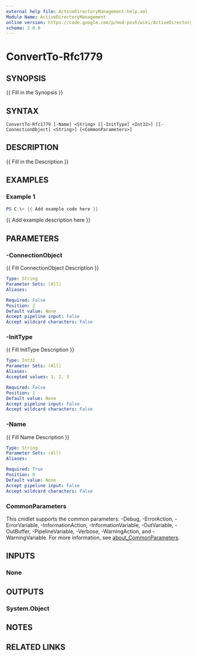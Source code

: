 ```yaml
---
external help file: ActiveDirectoryManagement-help.xml
Module Name: ActiveDirectoryManagement
online version: https://code.google.com/p/mod-posh/wiki/ActiveDirectoryManagement#ConvertTo-Accountname
schema: 2.0.0
---
```


# ConvertTo-Rfc1779

## SYNOPSIS
{{ Fill in the Synopsis }}

## SYNTAX

```
ConvertTo-Rfc1779 [-Name] <String> [[-InitType] <Int32>] [[-ConnectionObject] <String>] [<CommonParameters>]
```

## DESCRIPTION
{{ Fill in the Description }}

## EXAMPLES

### Example 1
```powershell
PS C:\> {{ Add example code here }}
```

{{ Add example description here }}

## PARAMETERS

### -ConnectionObject
{{ Fill ConnectionObject Description }}

```yaml
Type: String
Parameter Sets: (All)
Aliases:

Required: False
Position: 2
Default value: None
Accept pipeline input: False
Accept wildcard characters: False
```

### -InitType
{{ Fill InitType Description }}

```yaml
Type: Int32
Parameter Sets: (All)
Aliases:
Accepted values: 1, 2, 3

Required: False
Position: 1
Default value: None
Accept pipeline input: False
Accept wildcard characters: False
```

### -Name
{{ Fill Name Description }}

```yaml
Type: String
Parameter Sets: (All)
Aliases:

Required: True
Position: 0
Default value: None
Accept pipeline input: False
Accept wildcard characters: False
```

### CommonParameters
This cmdlet supports the common parameters: -Debug, -ErrorAction, -ErrorVariable, -InformationAction, -InformationVariable, -OutVariable, -OutBuffer, -PipelineVariable, -Verbose, -WarningAction, and -WarningVariable. For more information, see [about_CommonParameters](http://go.microsoft.com/fwlink/?LinkID=113216).

## INPUTS

### None

## OUTPUTS

### System.Object
## NOTES

## RELATED LINKS
